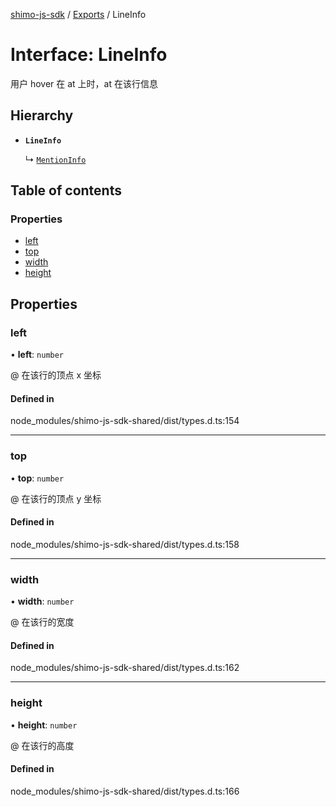 [shimo-js-sdk](/README.md) / [Exports](/modules.md) / LineInfo

# Interface: LineInfo

用户 hover 在 at 上时，at 在该行信息

## Hierarchy

- **`LineInfo`**

  ↳ [`MentionInfo`](/interfaces/MentionInfo.md)

## Table of contents

### Properties

- [left](/interfaces/LineInfo.md#left)
- [top](/interfaces/LineInfo.md#top)
- [width](/interfaces/LineInfo.md#width)
- [height](/interfaces/LineInfo.md#height)

## Properties

### left

• **left**: `number`

@ 在该行的顶点 x 坐标

#### Defined in

node_modules/shimo-js-sdk-shared/dist/types.d.ts:154

___

### top

• **top**: `number`

@ 在该行的顶点 y 坐标

#### Defined in

node_modules/shimo-js-sdk-shared/dist/types.d.ts:158

___

### width

• **width**: `number`

@ 在该行的宽度

#### Defined in

node_modules/shimo-js-sdk-shared/dist/types.d.ts:162

___

### height

• **height**: `number`

@ 在该行的高度

#### Defined in

node_modules/shimo-js-sdk-shared/dist/types.d.ts:166
